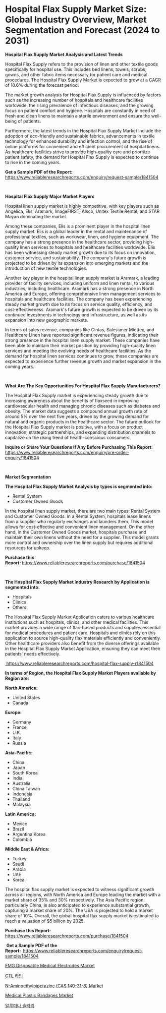 <p><h1>Hospital Flax Supply Market Size: Global Industry Overview, Market Segmentation and Forecast (2024 to 2031)</h1></p><p><strong>Hospital Flax Supply Market Analysis and Latest Trends</strong></p>
<p><p>Hospital Flax Supply refers to the provision of linen and other textile goods specifically for hospital use. This includes bed linens, towels, scrubs, gowns, and other fabric items necessary for patient care and medical procedures. The Hospital Flax Supply Market is expected to grow at a CAGR of 10.6% during the forecast period.</p><p>The market growth analysis for Hospital Flax Supply is influenced by factors such as the increasing number of hospitals and healthcare facilities worldwide, the rising prevalence of infectious diseases, and the growing focus on patient comfort and hygiene. Hospitals are constantly in need of fresh and clean linens to maintain a sterile environment and ensure the well-being of patients.</p><p>Furthermore, the latest trends in the Hospital Flax Supply Market include the adoption of eco-friendly and sustainable fabrics, advancements in textile technology for enhanced durability and infection control, and the rise of online platforms for convenient and efficient procurement of hospital linens. As healthcare facilities strive to provide high-quality care and prioritize patient safety, the demand for Hospital Flax Supply is expected to continue to rise in the coming years.</p></p>
<p><strong>Get a Sample PDF of the Report:&nbsp;</strong> <a href="https://www.reliableresearchreports.com/enquiry/request-sample/1841504">https://www.reliableresearchreports.com/enquiry/request-sample/1841504</a></p>
<p>&nbsp;</p>
<p><strong>Hospital Flax Supply Major Market Players</strong></p>
<p><p>Hospital linen supply market is highly competitive, with key players such as Angelica, Elis, Aramark, ImageFIRST, Alsco, Unitex Textile Rental, and STAR Mayan dominating the market. </p><p>Among these companies, Elis is a prominent player in the hospital linen supply market. Elis is a global leader in the rental and maintenance of professional textiles, such as workwear, linen, and hygiene equipment. The company has a strong presence in the healthcare sector, providing high-quality linen services to hospitals and healthcare facilities worldwide. Elis has been witnessing steady market growth due to its focus on innovation, customer service, and sustainability. The company's future growth is projected to be driven by its expansion into emerging markets and the introduction of new textile technologies.</p><p>Another key player in the hospital linen supply market is Aramark, a leading provider of facility services, including uniform and linen rental, to various industries, including healthcare. Aramark has a strong presence in North America and Europe, offering comprehensive linen management services to hospitals and healthcare facilities. The company has been experiencing steady market growth due to its focus on service quality, efficiency, and cost-effectiveness. Aramark's future growth is expected to be driven by its continued investments in technology and infrastructure, as well as its expansion into new geographic markets.</p><p>In terms of sales revenue, companies like Cintas, Salesianer Miettex, and Healthcare Linen have reported significant revenue figures, indicating their strong presence in the hospital linen supply market. These companies have been able to maintain their market position by providing high-quality linen services and meeting the evolving needs of healthcare facilities. As the demand for hospital linen services continues to grow, these companies are expected to experience further revenue growth and market expansion in the coming years.</p></p>
<p>&nbsp;</p>
<p><strong>What Are The Key Opportunities For Hospital Flax Supply Manufacturers?</strong></p>
<p><p>The Hospital Flax Supply market is experiencing steady growth due to increasing awareness about the benefits of flaxseed in improving cardiovascular health and managing chronic diseases such as diabetes and obesity. The market data suggests a compound annual growth rate of around 5% over the next five years, driven by the growing demand for natural and organic products in the healthcare sector. The future outlook for the Hospital Flax Supply market is positive, with a focus on product innovation, strategic partnerships, and expanding distribution channels to capitalize on the rising trend of health-conscious consumers.</p></p>
<p><strong>Inquire or Share Your Questions If Any Before Purchasing This Report:</strong> <a href="https://www.reliableresearchreports.com/enquiry/pre-order-enquiry/1841504">https://www.reliableresearchreports.com/enquiry/pre-order-enquiry/1841504</a></p>
<p>&nbsp;</p>
<p><strong>Market Segmentation</strong></p>
<p><strong>The Hospital Flax Supply Market Analysis by types is segmented into:</strong></p>
<p><ul><li>Rental System</li><li>Customer Owned Goods</li></ul></p>
<p><p>In the hospital linen supply market, there are two main types: Rental System and Customer Owned Goods. In a Rental System, hospitals lease linens from a supplier who regularly exchanges and launders them. This model allows for cost-effective and convenient linen management. On the other hand, in the Customer Owned Goods market, hospitals purchase and maintain their own linens without the need for a supplier. This model grants more control and ownership over the linen supply but requires additional resources for upkeep.</p></p>
<p><strong>Purchase this Report:&nbsp;</strong><a href="https://www.reliableresearchreports.com/purchase/1841504">https://www.reliableresearchreports.com/purchase/1841504</a></p>
<p>&nbsp;</p>
<p><strong>The Hospital Flax Supply Market Industry Research by Application is segmented into:</strong></p>
<p><ul><li>Hospitals</li><li>Clinics</li><li>Others</li></ul></p>
<p><p>The Hospital Flax Supply Market Application caters to various healthcare institutions such as hospitals, clinics, and other medical facilities. This market provides a wide range of flax-based products and supplies essential for medical procedures and patient care. Hospitals and clinics rely on this application to source high-quality flax materials efficiently and conveniently. Other healthcare providers also benefit from the diverse offerings available in the Hospital Flax Supply Market Application, ensuring they can meet their patients' needs effectively.</p></p>
<p><a href="https://www.reliableresearchreports.com/hospital-flax-supply-r1841504">&nbsp;https://www.reliableresearchreports.com/hospital-flax-supply-r1841504</a></p>
<p><strong>In terms of Region, the Hospital Flax Supply Market Players available by Region are:</strong></p>
<p>
    <p> <strong> North America: </strong>
        <ul>
            <li>United States</li>
            <li>Canada</li>
        </ul>
        </p> 
    <p> <strong> Europe: </strong>
        <ul>
            <li>Germany</li>
            <li>France</li>
            <li>U.K.</li>
            <li>Italy</li>
            <li>Russia</li>
        </ul>
        </p> 
    <p> <strong> Asia-Pacific: </strong>
        <ul>
            <li>China</li>
            <li>Japan</li>
            <li>South Korea</li>
            <li>India</li>
            <li>Australia</li>
            <li>China Taiwan</li>
            <li>Indonesia</li>
            <li>Thailand</li>
            <li>Malaysia</li>
        </ul>
        </p> 
    <p> <strong> Latin America: </strong>
        <ul>
            <li>Mexico</li>
            <li>Brazil</li>
            <li>Argentina Korea</li>
            <li>Colombia</li>
        </ul>
        </p> 
    <p> <strong> Middle East & Africa: </strong>
        <ul>
            <li>Turkey</li>
            <li>Saudi</li>
            <li>Arabia</li>
            <li>UAE</li>
            <li>Korea</li>
        </ul>
    </p>
    </p>
<p><p>The hospital flax supply market is expected to witness significant growth across all regions, with North America and Europe leading the market with a market share of 35% and 30% respectively. The Asia Pacific region, particularly China, is also anticipated to experience substantial growth, capturing a market share of 20%. The USA is projected to hold a market share of 10%. Overall, the global hospital flax supply market is estimated to reach a valuation of $5 billion by 2025.</p></p>
<p><strong>Purchase this Report: </strong><a href="https://www.reliableresearchreports.com/purchase/1841504">https://www.reliableresearchreports.com/purchase/1841504</a></p>
<p>&nbsp;<strong>Get a Sample PDF of the Report:&nbsp;&nbsp;</strong><a href="https://www.reliableresearchreports.com/enquiry/request-sample/1841504">https://www.reliableresearchreports.com/enquiry/request-sample/1841504</a></p>
<p><strong></strong></p>
<p><p><a href="https://github.com/jhcraigie/Market-Research-Report-List-3/blob/main/emg-disposable-medical-electrodes-market.md">EMG Disposable Medical Electrodes Market</a></p><p><a href="https://github.com/vsn7qpua81q/Market-Research-Report-List-2/blob/main/653955747277.md">CTL 라인</a></p><p><a href="https://issuu.com/reportprime-2/docs/n-aminoethylpiperazine-cas-140-31-8-market-size-20">N-Aminoethylpiperazine (CAS 140-31-8) Market</a></p><p><a href="https://github.com/sonuprakash1/Market-Research-Report-List-2/blob/main/medical-plastic-bandages-market.md">Medical Plastic Bandages Market</a></p><p><a href="https://github.com/Elenrrera7685/Market-Research-Report-List-1/blob/main/510268747278.md">알루미나 슬러리</a></p></p>